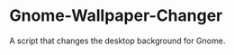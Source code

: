 Gnome-Wallpaper-Changer
=======================

A script that changes the desktop background for Gnome.